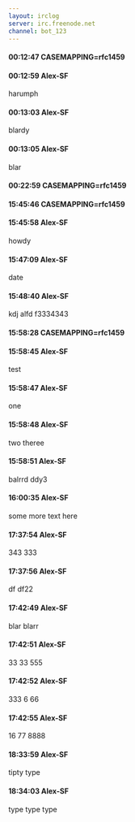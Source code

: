 ```yaml
---
layout: irclog
server: irc.freenode.net
channel: bot_123
---
```


#### 00:12:47 CASEMAPPING=rfc1459
#### 00:12:59 Alex-SF
 harumph
#### 00:13:03 Alex-SF
 blardy
#### 00:13:05 Alex-SF
 blar
#### 00:22:59 CASEMAPPING=rfc1459
#### 15:45:46 CASEMAPPING=rfc1459
#### 15:45:58 Alex-SF
 howdy
#### 15:47:09 Alex-SF
 date
#### 15:48:40 Alex-SF
 kdj alfd f3334343
#### 15:58:28 CASEMAPPING=rfc1459
#### 15:58:45 Alex-SF
 test
#### 15:58:47 Alex-SF
 one
#### 15:58:48 Alex-SF
 two theree
#### 15:58:51 Alex-SF
 balrrd ddy3
#### 16:00:35 Alex-SF
 some more text here
#### 17:37:54 Alex-SF
 343 333
#### 17:37:56 Alex-SF
 df df22
#### 17:42:49 Alex-SF
 blar blarr
#### 17:42:51 Alex-SF
 33 33 555
#### 17:42:52 Alex-SF
 333 6 66
#### 17:42:55 Alex-SF
 16 77 8888
#### 18:33:59 Alex-SF
 tipty type
#### 18:34:03 Alex-SF
 type type type
